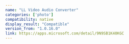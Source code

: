 ```yaml
---
name: "LL Video Audio Converter"
categories: ['photo']
compatibility: native
display_result: "Compatible"
version_from: "1.0.16.0"
link: https://apps.microsoft.com/detail/9N9SB1K40KGC
---
```

